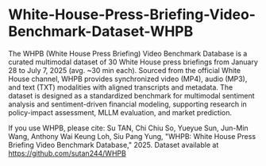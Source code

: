 # White-House-Press-Briefing-Video-Benchmark-Dataset-WHPB
The WHPB (White House Press Briefing) Video Benchmark Database is a curated multimodal dataset of 30 White House press briefings from January 28 to July 7, 2025 (avg. ~30 min each). Sourced from the official White House channel, WHPB provides synchronized video (MP4), audio (MP3), and text (TXT) modalities with aligned transcripts and metadata. The dataset is designed as a standardized benchmark for multimodal sentiment analysis and sentiment-driven financial modeling, supporting research in policy-impact assessment, MLLM evaluation, and market prediction.

If you use WHPB, please cite:
Su TAN, Chi Chiu So, Yueyue Sun, Jun-Min Wang, Anthony Wai Keung Loh, Siu Pang Yung, "WHPB: White House Press Briefing Video Benchmark
Database," 2025. Dataset available at https://github.com/sutan244/WHPB
